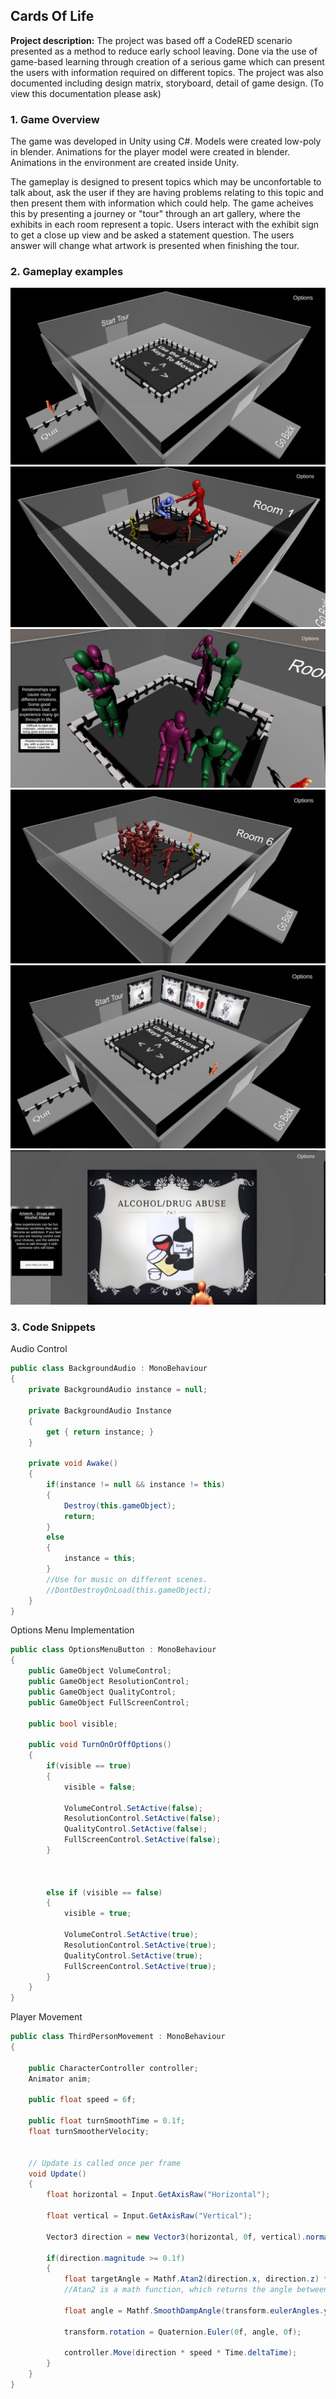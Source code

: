 ## Cards Of Life

**Project description:** The project was based off a CodeRED scenario presented as a method to reduce early school leaving. Done via the use of game-based learning through creation of a serious game which can present the users with information required on different topics. The project was also documented including design matrix, storyboard, detail of game design. (To view this documentation please ask)

### 1. Game Overview
The game was developed in Unity using C#. Models were created low-poly in blender. Animations for the player model were created in blender. Animations in the environment are created inside Unity.

The gameplay is designed to present topics which may be unconfortable to talk about, ask the user if they are having problems relating to this topic and then present them with information which could help. The game acheives this by presenting a journey or "tour" through an art gallery, where the exhibits in each room represent a topic. Users interact with the exhibit sign to get a close up view and be asked a statement question. The users answer will change what artwork is presented when finishing the tour.

### 2. Gameplay examples

<img src="images/InGame1.png"/>
<img src="images/InGame2.png"/>
<img src="images/InGame3.png"/>
<img src="images/InGame4.png"/>
<img src="images/InGame5.png"/>
<img src="images/InGame6.png"/>


### 3. Code Snippets

Audio Control
```C#
public class BackgroundAudio : MonoBehaviour
{
    private BackgroundAudio instance = null;

    private BackgroundAudio Instance
    {
        get { return instance; }
    }

    private void Awake()
    {
        if(instance != null && instance != this)
        {
            Destroy(this.gameObject);
            return;
        }
        else
        {
            instance = this;
        }
        //Use for music on different scenes.
        //DontDestroyOnLoad(this.gameObject);
    }
}
```

Options Menu Implementation
```C#
public class OptionsMenuButton : MonoBehaviour
{
    public GameObject VolumeControl;
    public GameObject ResolutionControl;
    public GameObject QualityControl;
    public GameObject FullScreenControl;

    public bool visible;

    public void TurnOnOrOffOptions()
    {
        if(visible == true)
        {
            visible = false;

            VolumeControl.SetActive(false);
            ResolutionControl.SetActive(false);
            QualityControl.SetActive(false);
            FullScreenControl.SetActive(false);
        }



        else if (visible == false)
        {
            visible = true;

            VolumeControl.SetActive(true);
            ResolutionControl.SetActive(true);
            QualityControl.SetActive(true);
            FullScreenControl.SetActive(true);
        }
    }
}
```

Player Movement
```C#
public class ThirdPersonMovement : MonoBehaviour
{

    public CharacterController controller;
    Animator anim;

    public float speed = 6f;

    public float turnSmoothTime = 0.1f;
    float turnSmootherVelocity;


    // Update is called once per frame
    void Update()
    {
        float horizontal = Input.GetAxisRaw("Horizontal");

        float vertical = Input.GetAxisRaw("Vertical");

        Vector3 direction = new Vector3(horizontal, 0f, vertical).normalized;

        if(direction.magnitude >= 0.1f)
        {
            float targetAngle = Mathf.Atan2(direction.x, direction.z) * Mathf.Rad2Deg;
            //Atan2 is a math function, which returns the angle between the x and y axis 

            float angle = Mathf.SmoothDampAngle(transform.eulerAngles.y, targetAngle, ref turnSmootherVelocity, turnSmoothTime);

            transform.rotation = Quaternion.Euler(0f, angle, 0f);

            controller.Move(direction * speed * Time.deltaTime);
        }
    }
}
```
